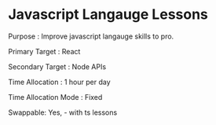 # Javascript Langauge Lessons

Purpose : Improve javascript langauge skills to pro.

Primary Target : React

Secondary Target : Node APIs

Time Allocation : 1 hour per day

Time Allocation Mode : Fixed

Swappable: Yes, - with ts lessons
